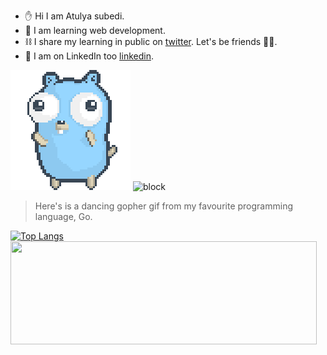<!-- ![](./heading-min.png) -->

- ✋ Hi I am Atulya subedi.
- 📖 I am learning web development. 
- ⛓ I share my learning in public on [twitter](https://twitter.com/atulsubedi15). Let's be friends 👋🏼.
- 🤜 I am on LinkedIn too [linkedin](https://np.linkedin.com/in/atulsubedi15).

![dancing gopher](https://raw.githubusercontent.com/bashbunni/bashbunni/main/dancing-gopher.gif)
![block](https://andrewmayneblog.files.wordpress.com/2023/03/rotating_cube_small_black_bg.gif?w=200)

> Here's is a dancing gopher gif from my favourite programming language, Go.

<p>

[![Top Langs](https://github-readme-stats.vercel.app/api/top-langs/?username=atulsubedi&layout=compact)]()
  <img align="left" width="490" height="165" src="https://github-readme-stats.vercel.app/api?username=atulsubedi&show_icons=true&hide_border=false&line_height=20&title_color=f69673&icon_color=1b93c9&show_owner=true"/>
 
</p>
